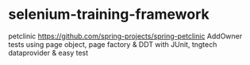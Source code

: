 # selenium-training-framework
petclinic https://github.com/spring-projects/spring-petclinic AddOwner tests using page object, page factory & DDT with JUnit, tngtech dataprovider & easy test
